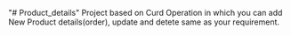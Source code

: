 "# Product_details" 
Project based on Curd Operation in which you can add New Product details(order), update and detete same as your requirement.
